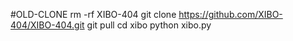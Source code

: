 #OLD-CLONE
rm -rf XIBO-404
git clone https://github.com/XIBO-404/XIBO-404.git
git pull
cd xibo
python xibo.py
